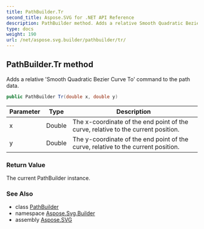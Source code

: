 ```yaml
---
title: PathBuilder.Tr
second_title: Aspose.SVG for .NET API Reference
description: PathBuilder method. Adds a relative Smooth Quadratic Bezier Curve To command to the path data
type: docs
weight: 190
url: /net/aspose.svg.builder/pathbuilder/tr/
---
```

## PathBuilder.Tr method

Adds a relative 'Smooth Quadratic Bezier Curve To' command to the path data.

```csharp
public PathBuilder Tr(double x, double y)
```

| Parameter | Type | Description |
| --- | --- | --- |
| x | Double | The x-coordinate of the end point of the curve, relative to the current position. |
| y | Double | The y-coordinate of the end point of the curve, relative to the current position. |

### Return Value

The current PathBuilder instance.

### See Also

* class [PathBuilder](../)
* namespace [Aspose.Svg.Builder](../../../aspose.svg.builder/)
* assembly [Aspose.SVG](../../../)
